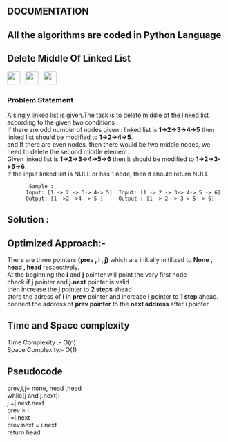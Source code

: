 
 ## DOCUMENTATION

 ## All the algorithms are coded in Python Language
## Delete Middle Of Linked List 
<img src="https://img.shields.io/badge/-Amazon-blue" height="30">&nbsp;&nbsp;
<img src= "https://img.shields.io/badge/-Flipcart-yellow" height="30">&nbsp;&nbsp;
<img src= "https://img.shields.io/badge/-Microsoft-Brown" height="30">&nbsp;&nbsp;<br>

### Problem Statement

A singly linked list is given.The task is to delete middle of the linked list according to the given two conditions :<br>
If there are odd number of nodes given : linked list is **1->2->3->4->5** then linked list should be modified to **1->2->4->5**.<br>
and If there are even nodes, then there would be two middle nodes, we need to delete the second middle element.<br>
Given linked list is **1->2->3->4->5->6** then it should be modified to **1->2->3->5->6**.<br>
If the input linked list is NULL or has 1 node, then it should return NULL <br>
           
           Sample :
          Input: [1 -> 2 -> 3-> 4-> 5]  Input: [1 -> 2 -> 3-> 4-> 5 -> 6]    
          Output: [1 ->2 ->4 -> 5 ]     Output : [1 -> 2 -> 3-> 5 -> 6] 
     
  ## Solution : <br>
  ## Optimized Approach:- <br>
   There are three pointers **(prev , i , j)** which are initially initilized to **None , head , head** respectively.<br>
    At the beginning the **i** and **j** pointer will point the very first node <br>
    check if **j** pointer and **j.next** pointer is valid  <br>
    then increase the **j** pointer to **2 steps** ahead  <br>
    store the adress of **i** in **prev** pointer and  increase **i** pointer to **1 step** ahead. <br>
    connect the address of **prev pointer** to the **next address** after i pointer.
    
  ## Time and Space complexity  <br>
   Time Complexity :- O(n)<br>
   Space Complexity:- O(1)
  ##  Pseudocode <br>
  prev,i,j= none, head ,head  <br>
  while(j and j.next): <br>
  j =j.next.next <br>
  prev = i <br>
  i  =i.next   <br>
  prev.next = i.next <br>
  return head 


































